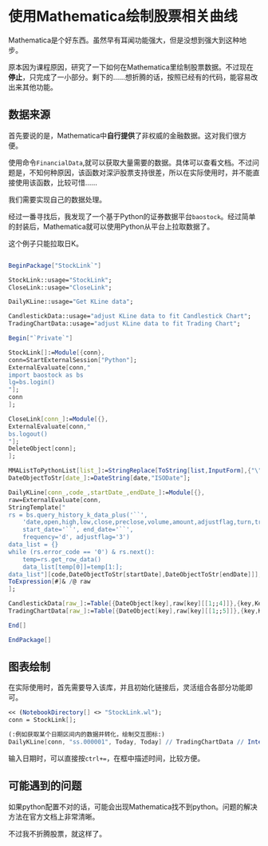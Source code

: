 # 使用Mathematica绘制股票相关曲线

Mathematica是个好东西。虽然早有耳闻功能强大，但是没想到强大到这种地步。

原本因为课程原因，研究了一下如何在Mathematica里绘制股票数据。不过现在**停止**，只完成了一小部分。剩下的……想折腾的话，按照已经有的代码，能容易改出来其他功能。

## 数据来源

首先要说的是，Mathematica中**自行提供**了非权威的金融数据。这对我们很方便。

使用命令`FinancialData`,就可以获取大量需要的数据。具体可以查看文档。不过问题是，不知何种原因，该函数对深沪股票支持很差，所以在实际使用时，并不能直接使用该函数，比较可惜……

我们需要实现自己的数据处理。

经过一番寻找后，我发现了一个基于Python的证券数据平台`baostock`。经过简单的封装后，Mathematica就可以使用Python从平台上拉取数据了。

这个例子只能拉取日K。

```mathematica

BeginPackage["StockLink`"]

StockLink::usage="StockLink";
CloseLink::usage="CloseLink";

DailyKLine::usage="Get KLine data";

CandlestickData::usage="adjust KLine data to fit Candlestick Chart";
TradingChartData::usage="adjust KLine data to fit Trading Chart";

Begin["`Private`"]

StockLink[]:=Module[{conn},
conn=StartExternalSession["Python"];
ExternalEvaluate[conn,"
import baostock as bs
lg=bs.login()
"];
conn
];

CloseLink[conn_]:=Module[{},
ExternalEvaluate[conn,"
bs.logout()
"];
DeleteObject[conn];
];

MMAListToPythonList[list_]:=StringReplace[ToString[list,InputForm],{"\" "->"'","{"->"[","}"->"]"}];
DateObjectToStr[date_]:=DateString[date,"ISODate"];

DailyKLine[conn_,code_,startDate_,endDate_]:=Module[{},
raw=ExternalEvaluate[conn,
StringTemplate["
rs = bs.query_history_k_data_plus('``',
    'date,open,high,low,close,preclose,volume,amount,adjustflag,turn,tradestatus,pctChg,isST',
    start_date='``', end_date='``',
    frequency='d', adjustflag='3')
data_list = {}
while (rs.error_code == '0') & rs.next():
    temp=rs.get_row_data()
    data_list[temp[0]]=temp[1:];
data_list"][code,DateObjectToStr[startDate],DateObjectToStr[endDate]]];
ToExpression[#]& /@ raw
];

CandlestickData[raw_]:=Table[{DateObject[key],raw[key][[1;;4]]},{key,Keys[raw]}];
TradingChartData[raw_]:=Table[{DateObject[key],raw[key][[1;;5]]},{key,Keys[raw]}];

End[]

EndPackage[]
```

## 图表绘制

在实际使用时，首先需要导入该库，并且初始化链接后，灵活组合各部分功能即可。

```mathematica
<< (NotebookDirectory[] <> "StockLink.wl");
conn = StockLink[];

(:例如获取某个日期区间内的数据并转化，绘制交互图标:)
DailyKLine[conn, "ss.000001", Today, Today] // TradingChartData // InteractiveTradingChart
```

输入日期时，可以直接按`ctrl+=`，在框中描述时间，比较方便。

## 可能遇到的问题

如果python配置不对的话，可能会出现Mathematica找不到python。问题的解决方法在官方文档上非常清晰。

不过我不折腾股票，就这样了。
